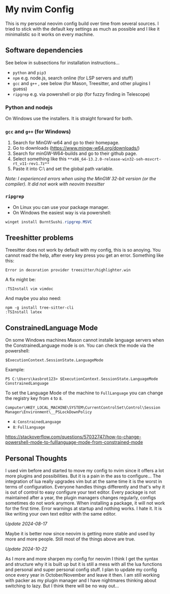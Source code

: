 # My nvim Config 

This is my personal neovim config build over time from several sources. I tried 
to stick with the default key settings as much as possible and I like it 
minimalistic so it works on every machine. 



## Software dependencies

See below in subsections for installation instructions...

- `python` and `pip3`
- `npm` e.g. node.js, search online (for LSP servers and stuff)
- `gcc` and `g++` , see below (for Mason, Treesitter, and other plugins I guess)
- `ripgrep` e.g. via powershell or pip (for fuzzy finding in Telescope)


### Python and nodejs

On Windows use the installers. It is straight forward for both.


### `gcc` and `g++` (for Windows)

1. Search for MinGW-w64 and go to their homepage.
2. Go to downloads (https://www.mingw-w64.org/downloads/)
3. Search for minGW-W64-builds and go to their github page. 
4. Select something like this `**x86_64-13.2.0-release-win32-seh-msvcrt-rt_v11-rev1.7z**`
5. Paste it into C:\ and set the global path variable.


*Note: I experienced errors when using the MinGW 32-bit version (or the
compiler). It did not work with neovim treesitter*


### `ripgrep`

- On Linux you can use your package manager.
- On Windows the easiest way is via powershell:

```powershell
winget install BurntSushi.ripgrep.MSVC
```


## Treeshitter problems

Treesitter does not work by default with my config, this is so anoying. You
cannot read the help, after every key press you get an error. Something like
this:

```
Error in decoration provider treesitter/highlighter.win
```

A fix might be:

```
:TSInstall vim vimdoc
````

And maybe you also need:

```
npm -g install tree-sitter-cli
:TSInstall latex
```

## ConstrainedLanguage Mode

On some Windows machines Mason cannot installe language servers when the
ConstrainedLanguage mode is on. You can check the mode via the powershell:

```
$ExecutionContext.SessionState.LanguageMode
```

Example:

```
PS C:\Users\kasbrot123> $ExecutionContext.SessionState.LanguageMode
ConstrainedLanguage
```

To set the Language Mode of the machine to `FullLanguage` you can change the
registry key from `4` to `8`.

```
Computer\HKEY_LOCAL_MACHINE\SYSTEM\CurrentControlSet\Control\Session Manager\Environment\__PSLockDownPolicy
```

- `4`: `ConstrainedLanguage`
- `8`: `FullLanguage`

https://stackoverflow.com/questions/57032747/how-to-change-powershell-mode-to-fulllanguage-mode-from-constrained-mode



## Personal Thoughts

I used vim before and started to move my config to nvim since it offers a lot 
more plugins and possibilities. But it is a pain in the ass to configure...
The integration of lua really upgrades vim but at the same time it is the worst
in terms of configuration. Everyone handles things differently and that's why 
it is out of control to easy configure your text editor. Every package is
not maintained after a year, the plugin managers changes regularly, configs 
sometimes do not work anymore. When installing a package, it will not work for 
the first time. Error warnings at startup and nothing works. I hate it. 
It is like writing your own text editor with the same editor. 

_Update 2024-08-17_

Maybe it is better now since neovim is getting more stable and used by more and 
more people. Still most of the things above are true.

_Update 2024-10-22_

As I more and more sharpen my config for neovim I think I get the syntax and
structure why it is built up but it is still a mess with all the lua functions
and personal and super personal config stuff. I plan to update my config once
every year in October/November and leave it then. I am still working with
packer as my plugin manager and I have nightmares thinking about switching to
lazy. But I think there will be no way out...


